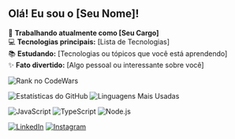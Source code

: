 ## Olá! Eu sou o [Seu Nome]!

🌱 **Trabalhando atualmente como [Seu Cargo]**  
💻 **Tecnologias principais:** [Lista de Tecnologias]  
📚 **Estudando:** [Tecnologias ou tópicos que você está aprendendo]  
✨ **Fato divertido:** [Algo pessoal ou interessante sobre você]  

![Rank no CodeWars](https://www.codewars.com/users/viniciusalvessantos/badges/large)

![Estatísticas do GitHub](https://github-readme-stats.vercel.app/api?username=viniciusalvessantos&show_icons=true&theme=radical)
![Linguagens Mais Usadas](https://github-readme-stats.vercel.app/api/top-langs/?username=viniciusalvessantos&layout=compact&theme=radical)

![JavaScript](https://img.shields.io/badge/JavaScript-F7DF1E?style=for-the-badge&logo=javascript&logoColor=black)
![TypeScript](https://img.shields.io/badge/TypeScript-3178C6?style=for-the-badge&logo=typescript&logoColor=white)
![Node.js](https://img.shields.io/badge/Node.js-339933?style=for-the-badge&logo=nodedotjs&logoColor=white)

[![LinkedIn](https://img.shields.io/badge/LinkedIn-0077B5?style=for-the-badge&logo=linkedin&logoColor=white)](https://www.linkedin.com/in/seu-usuario)
[![Instagram](https://img.shields.io/badge/Instagram-E4405F?style=for-the-badge&logo=instagram&logoColor=white)](https://www.instagram.com/seu-usuario)
